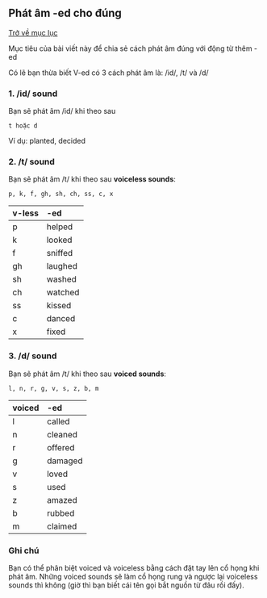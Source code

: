 ## Phát âm -ed cho đúng
[Trở về mục lục](https://zentran.github.io/ielts)

Mục tiêu của bài viết này để chia sẻ cách phát âm đúng với động từ thêm -ed

Có lẽ bạn thừa biết V-ed có 3 cách phát âm là: /id/, /t/ và /d/

### 1. /id/ sound

  Bạn sẽ phát âm /id/ khi theo sau

    t hoặc d

  Ví dụ: planted, decided
### 2. /t/ sound
  Bạn sẽ phát âm /t/ khi theo sau **voiceless sounds**:

    p, k, f, gh, sh, ch, ss, c, x

  | v-less|  -ed  |
  |:------|:------|
  |   p   |helped |
  |   k   |looked |
  |   f   |sniffed|
  |   gh  |laughed|
  |   sh  |washed |
  |   ch  |watched|
  |   ss  |kissed |
  |   c   |danced |
  |   x   |fixed  |

### 3. /d/ sound

  Bạn sẽ phát âm /t/ khi theo sau **voiced sounds**:

    l, n, r, g, v, s, z, b, m

  |voiced |  -ed  |
  |:------|:------|
  |   l   |called |
  |   n   |cleaned|
  |   r   |offered|
  |   g   |damaged|
  |   v   |loved  |
  |   s   |used   |
  |   z   |amazed |
  |   b   |rubbed |
  |   m   |claimed|

### Ghi chú

Bạn có thể phân biệt voiced và voiceless bằng cách đặt tay lên cổ họng khi phát âm. Những voiced sounds sẽ làm cổ họng rung và ngược lại voiceless sounds thì không (giờ thì bạn biết cái tên gọi bắt nguồn từ đâu rồi đấy).
